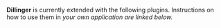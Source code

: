 **Dillinger** is currently extended with the following plugins.
Instructions on how to use them in *your own application are linked below.*